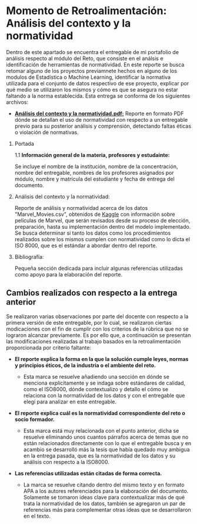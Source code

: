 # Momento de Retroalimentación: Análisis del contexto y la normatividad
Dentro de este apartado se encuentra el entregable de mi portafolio de análisis respecto al módulo del Reto, que consiste en el análsis e identificación de herramientas de normatividad. En este reporte se busca retomar alguno de los proyectos previamnete hechos en alguno de los modulos de Estadística o Machine Learning, identificar la normativa utilizada para el conjunto de datos respectivo de ese proyecto, explicar por qué medio se utilizaron los mismos y cómo es que se asegura no estar faltando a la norma establecida. Esta entrega se conforma de los siguientes archivos:
* <a href="https://github.com/4lb3rt0r/TC3006_Portafolio_Analisis/blob/main/final/reto/Análisis del contexto y la normatividad/Momento de Retroalimentación. Análisis del contexto y la.pdf">**Análisis del contexto y la normatividad.pdf:**</a> Reporte en formato PDF dónde se detallan el uso de normatividad con respecto a un entregable previo para su posterior análisis y comprensión, detectando faltas éticas o violación de normativas.

1. Portada

    1.1 **Información general de la materia, profesores y estudainte:**

    Se incluye el nombre de la institución, nombre de la concentración, nombre del entregable, nombres de los profesores asignados por módulo, nombre y matrícula del estudiante y fecha de entrega del documento.

2. Análisis del contexto y la normatividad:<br/>
   
   Reporte de análisis y normatividad acerca de los datos "Marvel_Movies.csv", obtenidos de <a href="https://www.kaggle.com/datasets/joebeachcapital/marvel-movies">Kaggle</a> con información sobre películas de Marvel, que serán revisados desde su proceso de elección, preparación, hasta su implementación dentro del modelo implementado. Se busca determinar si tanto los datos como los procedimientos realizados sobre los mismos cumplen con normatividad como lo dicta el ISO 8000, que es el estándar a abordar dentro del reporte.

4. Bibliografía:<br/>
   
   Pequeña sección dedicada para incluir algunas referencias utilizadas como apoyo para la elaboración del reporte.

## Cambios realizados con respecto a la entrega anterior
Se realizaron varias observaciones por parte del docente con respecto a la primera versión de este entregable, por lo cual, se realizaron ciertas modicaciones con el fin de cumplir con los criterios de la rúbrica que no se lograron alcanzar previamente. Es por ello que, a continuación se presentan las modificaciones realizadas al trabajo basados en la retroalimentación proporcionada por criterio faltante:

* **El reporte explica la forma en la que la solución cumple leyes, normas y principios éticos, de la industria o el ambiente del reto.**
   * Esta marca se resuelve añadiendo una sección en dónde se menciona explícitamente y se indaga sobre estándares de calidad, como el ISO8000, dónde contextualizo y detallo el cómo se relaciona con la normatividad de los datos y con el entregable que elegí para analizar en este entregable.

* **El reporte explica cuál es la normatividad correspondiente del reto o socio formador.**
   * Esta marca está muy relacionada con el punto anterior, dicha se resuelve eliminando unos cuantos párrafos acerca de temas que no están relacionados directamente con lo que el entregable busca y en acambio se desarrolló más la tesis que había quedado muy ambigua en la entrega pasada, que es la normatividad de los datos y su análisis con respecto a la ISO8000.

* **Las referencias utilizadas están citadas de forma correcta.**
   * La marca se resuelve citando dentro del mismo texto y en formato APA a los autores referenciados para la elaboración del documento. Solamente se tomaron ideas clave para contextualizar más de qué trata la normatividad de los datos, también se agregaron un par de referencias más para complementar otras ideas que se desarrollaron en el texto.
